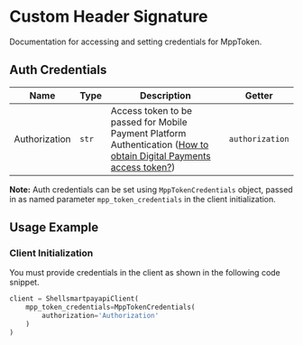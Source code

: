 
# Custom Header Signature



Documentation for accessing and setting credentials for MppToken.

## Auth Credentials

| Name | Type | Description | Getter |
|  --- | --- | --- | --- |
| Authorization | `str` | Access token to be passed for Mobile Payment Platform Authentication ([How to obtain Digital Payments access token?](page:guided-walkthrough/walkthrough1)) | `authorization` |



**Note:** Auth credentials can be set using `MppTokenCredentials` object, passed in as named parameter `mpp_token_credentials` in the client initialization.

## Usage Example

### Client Initialization

You must provide credentials in the client as shown in the following code snippet.

```python
client = ShellsmartpayapiClient(
    mpp_token_credentials=MppTokenCredentials(
        authorization='Authorization'
    )
)
```


